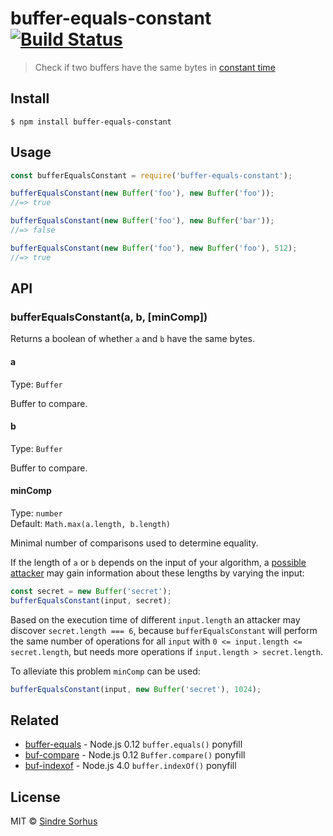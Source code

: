 # buffer-equals-constant [![Build Status](https://travis-ci.org/sindresorhus/buffer-equals-constant.svg?branch=master)](https://travis-ci.org/sindresorhus/buffer-equals-constant)

> Check if two buffers have the same bytes in [constant time](https://en.wikipedia.org/wiki/Timing_attack)


## Install

```
$ npm install buffer-equals-constant
```


## Usage

```js
const bufferEqualsConstant = require('buffer-equals-constant');

bufferEqualsConstant(new Buffer('foo'), new Buffer('foo'));
//=> true

bufferEqualsConstant(new Buffer('foo'), new Buffer('bar'));
//=> false

bufferEqualsConstant(new Buffer('foo'), new Buffer('foo'), 512);
//=> true
```

## API

### bufferEqualsConstant(a, b, [minComp])

Returns a boolean of whether `a` and `b` have the same bytes.

#### a

Type: `Buffer`

Buffer to compare.

#### b

Type: `Buffer`

Buffer to compare.

#### minComp

Type: `number`<br>
Default: `Math.max(a.length, b.length)`

Minimal number of comparisons used to determine equality.

If the length of `a` or `b` depends on the input of your algorithm, a [possible attacker](https://en.wikipedia.org/wiki/Timing_attack) may gain information about these lengths by varying the input:

```js
const secret = new Buffer('secret');
bufferEqualsConstant(input, secret);
```

Based on the execution time of different `input.length` an attacker may discover `secret.length === 6`, because `bufferEqualsConstant` will perform the same number of operations for all `input` with `0 <= input.length <= secret.length`, but needs more operations if `input.length > secret.length`.

To alleviate this problem `minComp` can be used:

```js
bufferEqualsConstant(input, new Buffer('secret'), 1024);
```


## Related

- [buffer-equals](https://github.com/sindresorhus/buffer-equals) - Node.js 0.12 `buffer.equals()` ponyfill
- [buf-compare](https://github.com/sindresorhus/buf-compare) - Node.js 0.12 `Buffer.compare()` ponyfill
- [buf-indexof](https://github.com/sindresorhus/buf-indexof) - Node.js 4.0 `buffer.indexOf()` ponyfill


## License

MIT © [Sindre Sorhus](https://sindresorhus.com)
